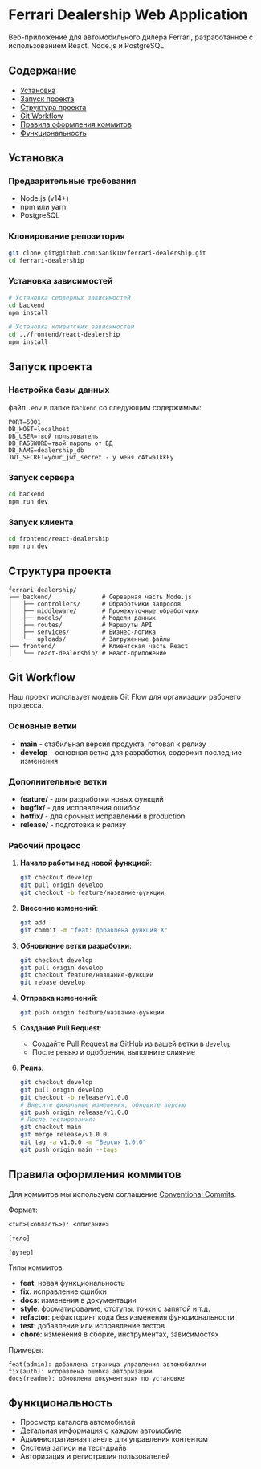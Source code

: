 # Ferrari Dealership Web Application

Веб-приложение для автомобильного дилера Ferrari, разработанное с использованием React, Node.js и PostgreSQL.

## Содержание
- [Установка](#установка)
- [Запуск проекта](#запуск-проекта)
- [Структура проекта](#структура-проекта)
- [Git Workflow](#git-workflow)
- [Правила оформления коммитов](#правила-оформления-коммитов)
- [Функциональность](#функциональность)

## Установка

### Предварительные требования
- Node.js (v14+)
- npm или yarn
- PostgreSQL

### Клонирование репозитория
```bash
git clone git@github.com:Sanik10/ferrari-dealership.git
cd ferrari-dealership
```

### Установка зависимостей
```bash
# Установка серверных зависимостей
cd backend
npm install

# Установка клиентских зависимостей
cd ../frontend/react-dealership
npm install
```

## Запуск проекта

### Настройка базы данных
файл `.env` в папке `backend` со следующим содержимым:
```
PORT=5001
DB_HOST=localhost
DB_USER=твой пользователь
DB_PASSWORD=твой пароль от БД
DB_NAME=dealership_db
JWT_SECRET=your_jwt_secret - у меня cAtwa1kkEy
```

### Запуск сервера
```bash
cd backend
npm run dev
```

### Запуск клиента
```bash
cd frontend/react-dealership
npm run dev
```

## Структура проекта
```
ferrari-dealership/
├── backend/              # Серверная часть Node.js
│   ├── controllers/      # Обработчики запросов
│   ├── middleware/       # Промежуточные обработчики
│   ├── models/           # Модели данных
│   ├── routes/           # Маршруты API
│   ├── services/         # Бизнес-логика
│   └── uploads/          # Загруженные файлы
├── frontend/             # Клиентская часть React
│   └── react-dealership/ # React-приложение
```

## Git Workflow

Наш проект использует модель Git Flow для организации рабочего процесса.

### Основные ветки

- **main** - стабильная версия продукта, готовая к релизу
- **develop** - основная ветка для разработки, содержит последние изменения

### Дополнительные ветки

- **feature/** - для разработки новых функций
- **bugfix/** - для исправления ошибок
- **hotfix/** - для срочных исправлений в production
- **release/** - подготовка к релизу

### Рабочий процесс

1. **Начало работы над новой функцией**:
   ```bash
   git checkout develop
   git pull origin develop
   git checkout -b feature/название-функции
   ```

2. **Внесение изменений**:
   ```bash
   git add .
   git commit -m "feat: добавлена функция X"
   ```

3. **Обновление ветки разработки**:
   ```bash
   git checkout develop
   git pull origin develop
   git checkout feature/название-функции
   git rebase develop
   ```

4. **Отправка изменений**:
   ```bash
   git push origin feature/название-функции
   ```

5. **Создание Pull Request**:
   - Создайте Pull Request на GitHub из вашей ветки в `develop`
   - После ревью и одобрения, выполните слияние

6. **Релиз**:
   ```bash
   git checkout develop
   git pull origin develop
   git checkout -b release/v1.0.0
   # Внесите финальные изменения, обновите версию
   git push origin release/v1.0.0
   # После тестирования:
   git checkout main
   git merge release/v1.0.0
   git tag -a v1.0.0 -m "Версия 1.0.0"
   git push origin main --tags
   ```

## Правила оформления коммитов

Для коммитов мы используем соглашение [Conventional Commits](https://www.conventionalcommits.org/).

Формат:
```
<тип>(<область>): <описание>

[тело]

[футер]
```

Типы коммитов:
- **feat**: новая функциональность
- **fix**: исправление ошибки
- **docs**: изменения в документации
- **style**: форматирование, отступы, точки с запятой и т.д.
- **refactor**: рефакторинг кода без изменения функциональности
- **test**: добавление или исправление тестов
- **chore**: изменения в сборке, инструментах, зависимостях

Примеры:
```
feat(admin): добавлена страница управления автомобилями
fix(auth): исправлена ошибка авторизации
docs(readme): обновлена документация по установке
```

## Функциональность

- Просмотр каталога автомобилей
- Детальная информация о каждом автомобиле
- Административная панель для управления контентом
- Система записи на тест-драйв
- Авторизация и регистрация пользователей
